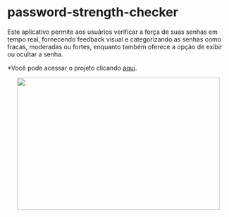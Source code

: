 # password-strength-checker
Este aplicativo permite aos usuários verificar a força de suas senhas em tempo real, fornecendo feedback visual e categorizando as senhas como fracas, moderadas ou fortes, enquanto também oferece a opção de exibir ou ocultar a senha.

*Você pode acessar o projeto clicando <a href="https://password-strength-checker-production.up.railway.app/">aqui</a>.</p>

<p align="center">
  <img width="460" height="300" src="https://github.com/Rafael-Lee1/Icons/blob/12927bb0a636aca8eb8738a084d2da83184adca0/1abb.png">
</p>
